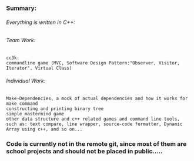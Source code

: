 ### Summary:
###### Everything is written in C++:

###### Team Work:
    cc3k: 
    commandline game (MVC, Software Design Pattern:"Observer, Visitor, Iterator", Virtual Class)
###### Individual Work:
    Make-Dependencies, a mock of actual dependencies and how it works for make command
    constructing and printing binary tree
    simple mastermind game
    other data structure and c++ related games and command line tools, 
    such as: text compare, line wrapper, source-code formatter, Dynamic  Array using c++, and so on...


### Code is currently not in the remote git, since most of them are school projects and should not be placed in public.....
